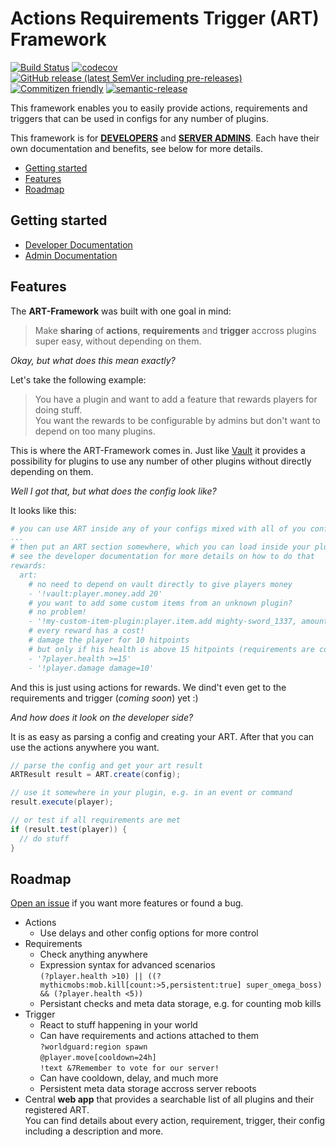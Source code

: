 # **A**ctions **R**equirements **T**rigger (ART) Framework

[![Build Status](https://github.com/Silthus/art-framework/workflows/Build/badge.svg)](../../actions?query=workflow%3ABuild)
[![codecov](https://codecov.io/gh/Silthus/art-framework/branch/master/graph/badge.svg)](https://codecov.io/gh/Silthus/art-framework)
[![GitHub release (latest SemVer including pre-releases)](https://img.shields.io/github/v/release/Silthus/art-framework?include_prereleases&label=release)](../../releases)
[![Commitizen friendly](https://img.shields.io/badge/commitizen-friendly-brightgreen.svg)](http://commitizen.github.io/cz-cli/)
[![semantic-release](https://img.shields.io/badge/%20%20%F0%9F%93%A6%F0%9F%9A%80-semantic--release-e10079.svg)](https://github.com/semantic-release/semantic-release)

This framework enables you to easily provide actions, requirements and triggers that can be used in configs for any number of plugins.

This framework is for [**DEVELOPERS**](docs/developer/README.md) and [**SERVER ADMINS**](docs/admin/README.md). Each have their own documentation and benefits, see below for more details.

* [Getting started](#getting-started)
* [Features](#features)
* [Roadmap](#roadmap)

## Getting started

* [Developer Documentation](docs/developer/README.md)
* [Admin Documentation](docs/admin/README.md)

## Features

The **ART-Framework** was built with one goal in mind:

> Make **sharing** of **actions**, **requirements** and **trigger** accross plugins super easy, without depending on them.

*Okay, but what does this mean exactly?*

Let's take the following example:

> You have a plugin and want to add a feature that rewards players for doing stuff.  
> You want the rewards to be configurable by admins but don't want to depend on too many plugins.

This is where the ART-Framework comes in. Just like [Vault](https://github.com/MilkBowl/Vault) it provides a possibility for plugins to use any number of other plugins without directly depending on them.

*Well I got that, but what does the config look like?*

It looks like this:

```yaml
# you can use ART inside any of your configs mixed with all of you config stuff
...
# then put an ART section somewhere, which you can load inside your plugin
# see the developer documentation for more details on how to do that
rewards:
  art:
    # no need to depend on vault directly to give players money
    - '!vault:player.money.add 20'
    # you want to add some custom items from an unknown plugin?
    # no problem!
    - '!my-custom-item-plugin:player.item.add mighty-sword_1337, amount=5'
    # every reward has a cost!
    # damage the player for 10 hitpoints
    # but only if his health is above 15 hitpoints (requirements are coming soon!)
    - '?player.health >=15'
    - '!player.damage damage=10'
```

And this is just using actions for rewards. We dind't even get to the requirements and trigger (*coming soon*) yet :)

*And how does it look on the developer side?*

It is as easy as parsing a config and creating your ART. After that you can use the actions anywhere you want.

```java
// parse the config and get your art result
ARTResult result = ART.create(config);

// use it somewhere in your plugin, e.g. in an event or command
result.execute(player);

// or test if all requirements are met
if (result.test(player)) {
  // do stuff
}
```

## Roadmap

[Open an issue](https://github.com/Silthus/art-framework/issues/new/choose) if you want more features or found a bug.

* Actions
  * Use delays and other config options for more control
* Requirements
  * Check anything anywhere
  * Expression syntax for advanced scenarios  
    `(?player.health >10) || ((?mythicmobs:mob.kill[count:>5,persistent:true] super_omega_boss) && (?player.health <5))`
  * Persistant checks and meta data storage, e.g. for counting mob kills
* Trigger
  * React to stuff happening in your world
  * Can have requirements and actions attached to them  
    `?worldguard:region spawn`  
    `@player.move[cooldown=24h]`  
    `!text &7Remember to vote for our server!`
  * Can have cooldown, delay, and much more
  * Persistent meta data storage accross server reboots
* Central **web app** that provides a searchable list of all plugins and their registered ART.  
  You can find details about every action, requirement, trigger, their config including a description and more.
